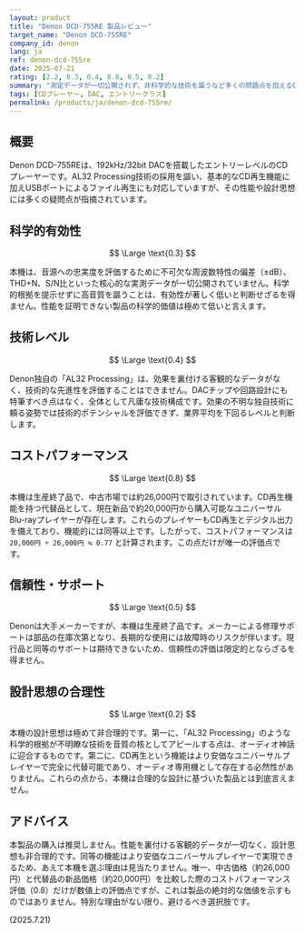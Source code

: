 ```yaml
---
layout: product
title: "Denon DCD-755RE 製品レビュー"
target_name: "Denon DCD-755RE"
company_id: denon
lang: ja
ref: denon-dcd-755re
date: 2025-07-21
rating: [2.2, 0.3, 0.4, 0.8, 0.5, 0.2]
summary: "測定データが一切公開されず、非科学的な技術を謳うなど多くの問題点を抱えるCDプレーヤー。生産終了品のためサポートにも懸念があり、専用機としての価値はほとんど見いだせない。唯一、中古市場での価格がコストパフォーマンスを辛うじて支えている。"
tags: [CDプレーヤー, DAC, エントリークラス]
permalink: /products/ja/denon-dcd-755re/
---
```

## 概要

Denon DCD-755REは、192kHz/32bit DACを搭載したエントリーレベルのCDプレーヤーです。AL32 Processing技術の採用を謳い、基本的なCD再生機能に加えUSBポートによるファイル再生にも対応していますが、その性能や設計思想には多くの疑問点が指摘されています。

## 科学的有効性

$$ \Large \text{0.3} $$

本機は、音源への忠実度を評価するために不可欠な周波数特性の偏差（±dB）、THD+N、S/N比といった核心的な実測データが一切公開されていません。科学的根拠を提示せずに高音質を謳うことは、有効性が著しく低いと判断せざるを得ません。性能を証明できない製品の科学的価値は極めて低いと言えます。

## 技術レベル

$$ \Large \text{0.4} $$

Denon独自の「AL32 Processing」は、効果を裏付ける客観的なデータがなく、技術的な先進性を評価することはできません。DACチップや回路設計にも特筆すべき点はなく、全体として凡庸な技術構成です。効果の不明な独自技術に頼る姿勢では技術的ポテンシャルを評価できず、業界平均を下回るレベルと判断します。

## コストパフォーマンス

$$ \Large \text{0.8} $$

本機は生産終了品で、中古市場では約26,000円で取引されています。CD再生機能を持つ代替品として、現在新品で約20,000円から購入可能なユニバーサルBlu-rayプレイヤーが存在します。これらのプレイヤーもCD再生とデジタル出力を備えており、機能的には同等以上です。したがって、コストパフォーマンスは `20,000円 ÷ 26,000円 ≒ 0.77` と計算されます。この点だけが唯一の評価点です。

## 信頼性・サポート

$$ \Large \text{0.5} $$

Denonは大手メーカーですが、本機は生産終了品です。メーカーによる修理サポートは部品の在庫次第となり、長期的な使用には故障時のリスクが伴います。現行品と同等のサポートは期待できないため、信頼性の評価は限定的とならざるを得ません。

## 設計思想の合理性

$$ \Large \text{0.2} $$

本機の設計思想は極めて非合理的です。第一に、「AL32 Processing」のような科学的根拠が不明瞭な技術を音質の核としてアピールする点は、オーディオ神話に迎合するものです。第二に、CD再生という機能はより安価なユニバーサルプレイヤーで完全に代替可能であり、オーディオ専用機として存在する必然性がありません。これらの点から、本機は合理的な設計に基づいた製品とは到底言えません。

## アドバイス

本製品の購入は推奨しません。性能を裏付ける客観的データが一切なく、設計思想も非合理的です。同等の機能はより安価なユニバーサルプレイヤーで実現できるため、あえて本機を選ぶ理由は見当たりません。唯一、中古価格（約26,000円）と代替品の新品価格（約20,000円）を比較した際のコストパフォーマンス評価（0.8）だけが数値上の評価点ですが、これは製品の絶対的な価値を示すものではありません。特別な理由がない限り、避けるべき選択肢です。

(2025.7.21)
